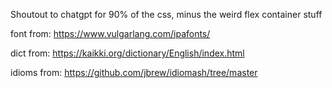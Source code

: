 Shoutout to chatgpt for 90% of the css, minus the weird flex container stuff


font from: https://www.vulgarlang.com/ipafonts/


dict from: https://kaikki.org/dictionary/English/index.html

idioms from: https://github.com/jbrew/idiomash/tree/master

